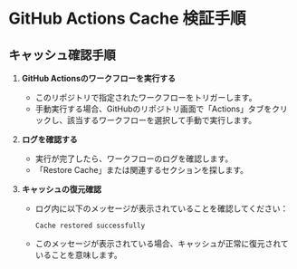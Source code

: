 # GitHub Actions Cache 検証手順

## キャッシュ確認手順

1. **GitHub Actionsのワークフローを実行する**
   - このリポジトリで指定されたワークフローをトリガーします。
   - 手動実行する場合、GitHubのリポジトリ画面で「Actions」タブをクリックし、該当するワークフローを選択して手動で実行します。

2. **ログを確認する**
   - 実行が完了したら、ワークフローのログを確認します。
   - 「Restore Cache」または関連するセクションを探します。

3. **キャッシュの復元確認**
   - ログ内に以下のメッセージが表示されていることを確認してください：
     ```
     Cache restored successfully
     ```

   - このメッセージが表示されている場合、キャッシュが正常に復元されていることを意味します。
